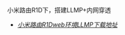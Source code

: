 小米路由R1D下，搭建LLMP+内网穿透
- [*小米路由R1Dweb环境LLMP下载地址*](https://github.com/wo20ljj/miwifi/releases/download/llmp_install/llmp_install.zip)
